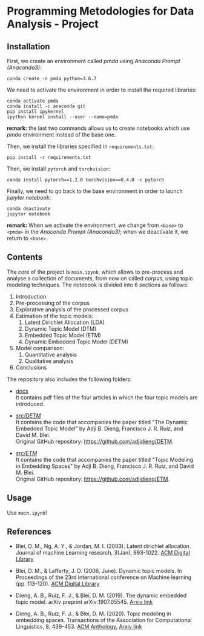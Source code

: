 # Programming Metodologies for Data Analysis - Project

## Installation
First, we create an environment called *pmda* using *Anaconda Prompt (Anaconda3)*:
```
conda create -n pmda python=3.6.7
```
We need to activate the environment in order to install the required libraries:
```
conda activate pmda
conda install -c anaconda git
pip install ipykernel
ipython kernel install --user --name=pmda
```
**remark:** the last two commands allows us to create notebooks which use *pmda* environment instead of the base one.

Then, we install the libraries specified in `requirements.txt`:
```
pip install -r requirements.txt
```
Then, we install `pytorch` and `torchvision`:
```
conda install pytorch==1.2.0 torchvision==0.4.0 -c pytorch
```
Finally, we need to go back to the base environment in order to launch *jupyter notebook*:
```
conda deactivate
jupyter notebook
```
**remark:** When we activate the environment, we change from `<base>` to `<pmda>` in the *Anaconda Prompt (Anaconda3)*; when we deactivate it, we return to `<base>`.

## Contents
The core of the project is `main.ipynb`, which allows to pre-process and analyse a collection of documents, from now on called *corpus*, using topic modeling techniques. The notebook is divided into 6 sections as follows:

1. Introduction
2. Pre-processing of the corpus
3. Explorative analysis of the processed corpus
4. Estimation of the topic models:
	  1. Latent Dirichlet Allocation (LDA)
	  2. Dynamic Topic Model (DTM)
	  3. Embedded Topic Model (ETM)
	  4. Dynamic Embedded Topic Model (DETM)
5. Model comparison:
	  1. Quantitative analysis
	  2. Qualitative analysis
6. Conclusions

The repository also includes the following folders:
- *[docs](https://github.com/giovannitoto/pmda/tree/master/docs)* \
  It contains pdf files of the four articles in which the four topic models are introduced.

- *[src/DETM](https://github.com/giovannitoto/pmda/tree/master/src/DETM)* \
  It contains the code that accompanies the paper titled "The Dynamic Embedded Topic Model" by Adji B. Dieng, Francisco J. R. Ruiz, and David M. Blei. \
  Original GitHub repository: https://github.com/adjidieng/DETM.

- *[src/ETM](https://github.com/giovannitoto/pmda/tree/master/src/ETM)* \
	It contains the code that accompanies the paper titled "Topic Modeling in Embedding Spaces" by Adji B. Dieng, Francisco J. R. Ruiz, and David M. Blei. \
  Original GitHub repository: https://github.com/adjidieng/ETM.

## Usage
Use `main.ipynb`!


## References

- Blei, D. M., Ng, A. Y., & Jordan, M. I. (2003). Latent dirichlet allocation. Journal of machine Learning research, 3(Jan), 993-1022. [ACM Digital Library](https://dl.acm.org/doi/10.5555/944919.944937)

- Blei, D. M., & Lafferty, J. D. (2006, June). Dynamic topic models. In Proceedings of the 23rd international conference on Machine learning (pp. 113-120). [ACM Digital Library](https://doi.org/10.1145/1143844.1143859)

- Dieng, A. B., Ruiz, F. J., & Blei, D. M. (2019). The dynamic embedded topic model. arXiv preprint arXiv:1907.05545. [Arxiv link](https://arxiv.org/abs/1907.05545)

- Dieng, A. B., Ruiz, F. J., & Blei, D. M. (2020). Topic modeling in embedding spaces. Transactions of the Association for Computational Linguistics, 8, 439-453. [ACM Anthology](https://aclanthology.org/2020.tacl-1.29/),  [Arxiv link](https://arxiv.org/abs/1907.04907)
